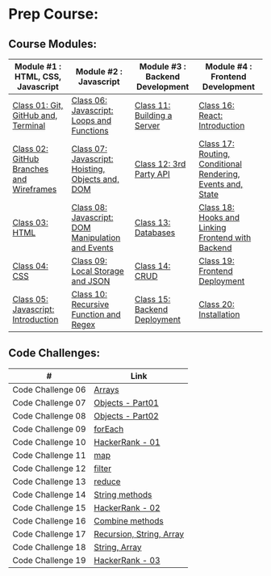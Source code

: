 # Prep Course:

## Course Modules:

| Module #1 : HTML, CSS, Javascript                                | Module #2 : Javascript                                                   | Module #3 : Backend Development                      | Module #4 : Frontend Development                                                    |
| ---------------------------------------------------------------- | ------------------------------------------------------------------------- | ---------------------------------------------------- | ----------------------------------------------------------------------------------- |
| [Class 01: Git, GitHub and, Terminal](Class-01/README.md)        | [Class 06: Javascript: Loops and Functions](./Class-06/README.md)         | [Class 11: Building a Server](Class-11/README.md)    | [Class 16: React: Introduction ](./Class-16/README.md)                              |
| [Class 02: GitHub Branches and Wireframes](./Class-02/README.md) | [Class 07: Javascript: Hoisting, Objects and, DOM](./Class-07/README.md)  | [Class 12: 3rd Party API](./Class-12/README.md)      | [Class 17: Routing, Conditional Rendering, Events and, State](./Class-17/README.md) |
| [Class 03: HTML](./Class-03/README.md)                           | [Class 08: Javascript: DOM Manipulation and Events](./Class-08/README.md) | [Class 13: Databases](./Class-13/README.md)          | [Class 18: Hooks and Linking Frontend with Backend](./Class-18/README.md)           |
| [Class 04: CSS](./Class-04/README.md)                            | [Class 09: Local Storage and JSON](./Class-09/README.md)                  | [Class 14: CRUD](./Class-14/README.md)               | [Class 19: Frontend Deployment](./Class-19/README.md)                               |
| [Class 05: Javascript: Introduction](./Class-05/README.md)       | [Class 10: Recursive Function and Regex ](./Class-10/README.md)           | [Class 15: Backend Deployment](./Class-15/README.md) | [Class 20: Installation](./Class-20/README.md)                                               |


## Code Challenges:
| #                 | Link                                                               |
| ----------------- | ------------------------------------------------------------------ |
| Code Challenge 06 | [Arrays](./Class-06/Code-Challenge-06/README.md)                   |
| Code Challenge 07 | [Objects - Part01](./Class-07/Code-Challenge-07/README.md)         |
| Code Challenge 08 | [Objects - Part02](./Class-08/Code-Challenge-08/README.md)         |
| Code Challenge 09 | [forEach](./Class-09/Code-Challenge-09/README.md)                  |
| Code Challenge 10 | [HackerRank - 01](./Class-10/Code-Challenge-10/README.md)          |
| Code Challenge 11 | [map](./Class-11/Code-Challenge-11/README.md)                      |
| Code Challenge 12 | [filter](./Class-12/Code-Challenge-12/README.md)                   |
| Code Challenge 13 | [reduce](./Class-13/Code-Challenge-13/README.md)                   |
| Code Challenge 14 | [String methods](./Class-14/Code-Challenge-14/README.md)           |
| Code Challenge 15 | [HackerRank - 02](./Class-15/Code-Challenge-15/README.md)          |
| Code Challenge 16 | [Combine methods](./Class-16/Code-Challenge-16/README.md)          |
| Code Challenge 17 | [Recursion, String, Array](./Class-17/Code-Challenge-17/README.md) |
| Code Challenge 18 | [String, Array](./Class-18/Code-Challenge-18/README.md)            |
| Code Challenge 19 | [HackerRank - 03](./Class-19/Code-Challenge-19/README.md)          |
